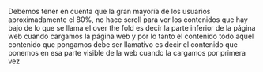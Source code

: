 Debemos tener en cuenta que la gran mayoría de los usuarios aproximadamente el 80%, no hace scroll para ver los contenidos que hay bajo de lo que se llama el over the fold es decir la parte inferior de la página web cuando cargamos la página web y por lo tanto el contenido todo aquel contenido que pongamos debe ser llamativo es decir el contenido que ponemos en esa parte visible de la web cuando la cargamos por primera vez 

